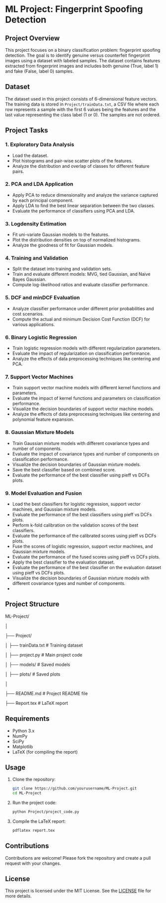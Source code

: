 # ML Project: Fingerprint Spoofing Detection

## Project Overview

This project focuses on a binary classification problem: fingerprint spoofing detection. The goal is to identify genuine versus counterfeit fingerprint images using a dataset with labeled samples. The dataset contains features extracted from fingerprint images and includes both genuine (True, label 1) and fake (False, label 0) samples.

## Dataset

The dataset used in this project consists of 6-dimensional feature vectors. The training data is stored in `Project/trainData.txt`, a CSV file where each row represents a sample with the first 6 values being the features and the last value representing the class label (1 or 0). The samples are not ordered.

## Project Tasks

### 1. Exploratory Data Analysis
- Load the dataset.
- Plot histograms and pair-wise scatter plots of the features.
- Analyze the distribution and overlap of classes for different feature pairs.

### 2. PCA and LDA Application
- Apply PCA to reduce dimensionality and analyze the variance captured by each principal component.
- Apply LDA to find the best linear separation between the two classes.
- Evaluate the performance of classifiers using PCA and LDA.

### 3. Logdensity Estimation
- Fit uni-variate Gaussian models to the features.
- Plot the distribution densities on top of normalized histograms.
- Analyze the goodness of fit for Gaussian models.

### 4. Training and Validation
- Split the dataset into training and validation sets.
- Train and evaluate different models: MVG, tied Gaussian, and Naive Bayes Gaussian.
- Compute log-likelihood ratios and evaluate classifier performance.

### 5. DCF and minDCF Evaluation
- Analyze classifier performance under different prior probabilities and cost scenarios.
- Compute the actual and minimum Decision Cost Function (DCF) for various applications.

### 6. Binary Logistic Regression
- Train logistic regression models with different regularization parameters.
- Evaluate the impact of regularization on classification performance.
- Analyze the effects of data preprocessing techniques like centering and PCA.

### 7. Support Vector Machines

- Train support vector machine models with different kernel functions and parameters.
- Evaluate the impact of kernel functions and parameters on classification performance.
- Visualize the decision boundaries of support vector machine models.
- Analyze the effects of data preprocessing techniques like centering and polynomial feature expansion.

### 8. Gaussian Mixture Models

- Train Gaussian mixture models with different covariance types and number of components.
- Evaluate the impact of covariance types and number of components on classification performance.
- Visualize the decision boundaries of Gaussian mixture models.
- Save the best classifier based on combined score.
- Evaluate the performance of the best classifier using pieff vs DCFs plots.

### 9. Model Evaluation and Fusion

- Load the best classifiers for logistic regression, support vector machines, and Gaussian mixture models.
- Evaluate the performance of the best classifiers using pieff vs DCFs plots.
- Perform k-fold calibration on the validation scores of the best classifiers.
- Evaluate the performance of the calibrated scores using pieff vs DCFs plots.
- Fuse the scores of logistic regression, support vector machines, and Gaussian mixture models.
- Evaluate the performance of the fused scores using pieff vs DCFs plots.
- Apply the best classifier to the evaluation dataset.
- Evaluate the performance of the best classifier on the evaluation dataset using pieff vs DCFs plots.
- Visualize the decision boundaries of Gaussian mixture models with different covariance types and number of components.
- 

## Project Structure

ML-Project/

│

├── Project/

│ ├── trainData.txt # Training dataset

│ ├── project.py # Main project code

│ ├── models/ # Saved models

│ ├── plots/ # Saved plots

│

├── README.md # Project README file

├── Report.tex # LaTeX report


## Requirements

- Python 3.x
- NumPy
- SciPy
- Matplotlib
- LaTeX (for compiling the report)

## Usage

1. Clone the repository:
    ```bash
    git clone https://github.com/yourusername/ML-Project.git
    cd ML-Project
    ```

2. Run the project code:
    ```bash
    python Project/project_code.py
    ```

3. Compile the LaTeX report:
    ```bash
    pdflatex report.tex
    ```

## Contributions

Contributions are welcome! Please fork the repository and create a pull request with your changes.

## License

This project is licensed under the MIT License. See the [LICENSE](LICENSE) file for more details.

